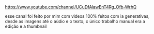 https://www.youtube.com/channel/UCuDfAlawEnT4Rg_Ofb-WrhQ

esse canal foi feito por mim com videos 100% feitos com ia generativas, desde as imagens até o aúdio e o texto, o único trabalho manual era a edição e a thumbnail
